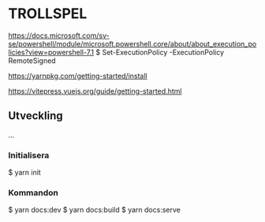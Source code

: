 # TROLLSPEL
https://docs.microsoft.com/sv-se/powershell/module/microsoft.powershell.core/about/about_execution_policies?view=powershell-7.1
$ Set-ExecutionPolicy -ExecutionPolicy RemoteSigned

https://yarnpkg.com/getting-started/install

https://vitepress.vuejs.org/guide/getting-started.html

## Utveckling
...

### Initialisera
$ yarn init

### Kommandon
$ yarn docs:dev
$ yarn docs:build
$ yarn docs:serve